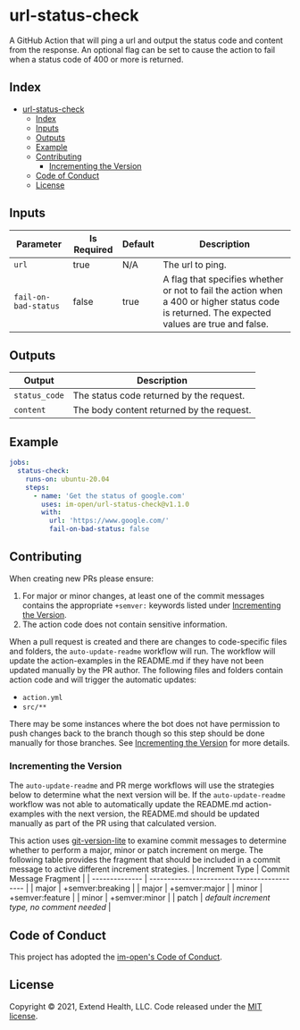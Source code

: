 # url-status-check

A GitHub Action that will ping a url and output the status code and content from the response. An optional flag can be set to cause the action to fail when a status code of 400 or more is returned.

## Index

- [url-status-check](#url-status-check)
  - [Index](#index)
  - [Inputs](#inputs)
  - [Outputs](#outputs)
  - [Example](#example)
  - [Contributing](#contributing)
    - [Incrementing the Version](#incrementing-the-version)
  - [Code of Conduct](#code-of-conduct)
  - [License](#license)

## Inputs
| Parameter            | Is Required | Default | Description                                                                                                                                   |
| -------------------- | ----------- | ------- | --------------------------------------------------------------------------------------------------------------------------------------------- |
| `url`                | true        | N/A     | The url to ping.                                                                                                                              |
| `fail-on-bad-status` | false       | true    | A flag that specifies whether or not to fail the action when a 400 or higher status code is returned. The expected values are true and false. |

## Outputs
| Output        | Description                               |
| ------------- | ----------------------------------------- |
| `status_code` | The status code returned by the request.  |
| `content`     | The body content returned by the request. |

## Example

```yml
jobs:
  status-check:
    runs-on: ubuntu-20.04
    steps:
      - name: 'Get the status of google.com'
        uses: im-open/url-status-check@v1.1.0
        with:
          url: 'https://www.google.com/'
          fail-on-bad-status: false
```

## Contributing

When creating new PRs please ensure:

1. For major or minor changes, at least one of the commit messages contains the appropriate `+semver:` keywords listed under [Incrementing the Version](#incrementing-the-version).
1. The action code does not contain sensitive information.

When a pull request is created and there are changes to code-specific files and folders, the `auto-update-readme` workflow will run.  The workflow will update the action-examples in the README.md if they have not been updated manually by the PR author. The following files and folders contain action code and will trigger the automatic updates:

- `action.yml`
- `src/**`

There may be some instances where the bot does not have permission to push changes back to the branch though so this step should be done manually for those branches. See [Incrementing the Version](#incrementing-the-version) for more details.

### Incrementing the Version

The `auto-update-readme` and PR merge workflows will use the strategies below to determine what the next version will be.  If the `auto-update-readme` workflow was not able to automatically update the README.md action-examples with the next version, the README.md should be updated manually as part of the PR using that calculated version.

This action uses [git-version-lite] to examine commit messages to determine whether to perform a major, minor or patch increment on merge.  The following table provides the fragment that should be included in a commit message to active different increment strategies.
| Increment Type | Commit Message Fragment                     |
| -------------- | ------------------------------------------- |
| major          | +semver:breaking                            |
| major          | +semver:major                               |
| minor          | +semver:feature                             |
| minor          | +semver:minor                               |
| patch          | *default increment type, no comment needed* |

## Code of Conduct

This project has adopted the [im-open's Code of Conduct](https://github.com/im-open/.github/blob/master/CODE_OF_CONDUCT.md).

## License

Copyright &copy; 2021, Extend Health, LLC. Code released under the [MIT license](LICENSE).

[git-version-lite]: https://github.com/im-open/git-version-lite